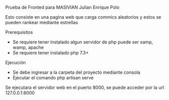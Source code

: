 Prueba de Fronted para MASIVIAN
Julian Enrique Polo

Esto consiste en una pagina web que carga commics aleatorios y estos se pueden rankear mediante estrellas

Prerequisitos
+ Se requiere tener instalado algun servidor de php puede ser xamp, wamp, apache
+ Se requiere tener instalado php 7.3+

Ejecución

+ Se debe ingresar a la carpeta del proyecto mediante consola
+ Ejecutar el comando php artisan serve

Se ejecutara el servidor web en el puerto 8000, se puede acceder por la url 127.0.0.1:8000
